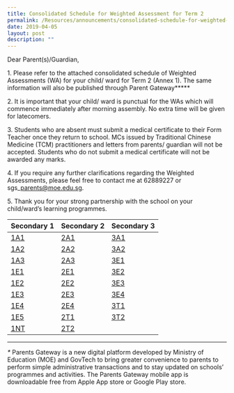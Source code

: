```yaml
---
title: Consolidated Schedule for Weighted Assessment for Term 2
permalink: /Resources/announcements/consolidated-schedule-for-weighted-assessment-for-term-2/
date: 2019-04-05
layout: post
description: ""
---
```

Dear Parent(s)/Guardian,

1\. Please refer to the attached consolidated schedule of Weighted Assessments (WA) for your child/ ward for Term 2 (Annex 1). The same information will also be published through Parent Gateway**\***

2\. It is important that your child/ ward is punctual for the WAs which will commence immediately after morning assembly. No extra time will be given for latecomers.

3\. Students who are absent must submit a medical certificate to their Form Teacher once they return to school. MCs issued by Traditional Chinese Medicine (TCM) practitioners and letters from parents/ guardian will not be accepted. Students who do not submit a medical certificate will not be awarded any marks.

4\. If you require any further clarifications regarding the Weighted Assessments, please feel free to contact me at 62889227 or sgs\_parents@moe.edu.sg.

5\. Thank you for your strong partnership with the school on your child/ward’s learning programmes.

<table>
<thead>
  <tr>
    <th>Secondary 1</th>
    <th>Secondary 2</th>
    <th>Secondary 3</th>
  </tr>
</thead>
<tbody>
  <tr>
    <td><a href="/files/Announcement/Weight%20Assessment%20Term2%202019/1A1-WA-Term-2.pdf" target= "_blank">1A1</a></td>
    <td><a href="/files/Announcement/Weight%20Assessment%20Term2%202019/2A1-WA-Term-2.pdf" target= "_blank">2A1</a></td>
    <td><a href="/files/Announcement/Weight%20Assessment%20Term2%202019/3A1-WA-Term-2.pdf" target= "_blank">3A1</a></td>
  </tr>
  <tr>
    <td><a href="/files/Announcement/Weight%20Assessment%20Term2%202019/1A2-WA-Term-2.pdf" target= "_blank">1A2</a></td>
    <td><a href="/files/Announcement/Weight%20Assessment%20Term2%202019/2A2-WA-Term-2.pdf" target= "_blank">2A2</a></td>
    <td><a href="/files/Announcement/Weight%20Assessment%20Term2%202019/3A2-WA-Term-2.pdf" target= "_blank">3A2</a></td>
  </tr>
  <tr>
    <td><a href="/files/Announcement/Weight%20Assessment%20Term2%202019/1A3-WA-Term-2.pdf" target= "_blank">1A3</a></td>
    <td><a href="/files/Announcement/Weight%20Assessment%20Term2%202019/2A3-WA-Term-2.pdf" target= "_blank">2A3</a></td>
    <td><a href="/files/Announcement/Weight%20Assessment%20Term2%202019/3E1-WA-Term-2.pdf" target= "_blank">3E1</a></td>
  </tr>
  <tr>
    <td><a href="/files/Announcement/Weight%20Assessment%20Term2%202019/1E1-WA-Term-2.pdf" target= "_blank">1E1</a></td>
    <td><a href="/files/Announcement/Weight%20Assessment%20Term2%202019/2E1-WA-Term-2.pdf" target= "_blank">2E1</a></td>
    <td><a href="/files/Announcement/Weight%20Assessment%20Term2%202019/3E2-WA-Term-2.pdf" target= "_blank">3E2</a></td>
  </tr>
  <tr>
    <td><a href="/files/Announcement/Weight%20Assessment%20Term2%202019/1E2-WA-Term-2.pdf" target= "_blank">1E2</a></td>
    <td><a href="/files/Announcement/Weight%20Assessment%20Term2%202019/2E2-WA-Term-2.pdf" target= "_blank">2E2</a></td>
    <td><a href="/files/Announcement/Weight%20Assessment%20Term2%202019/3E3-WA-Term-2.pdf" target= "_blank">3E3</a></td>
  </tr>
  <tr>
    <td><a href="/files/Announcement/Weight%20Assessment%20Term2%202019/1E3-WA-Term-2.pdf" target= "_blank">1E3</a></td>
    <td><a href="/files/Announcement/Weight%20Assessment%20Term2%202019/2E3-WA-Term-2.pdf" target= "_blank">2E3</a></td>
    <td><a href="/files/Announcement/Weight%20Assessment%20Term2%202019/3E4-WA-Term-2.pdf" target= "_blank">3E4</a></td>
  </tr>
  <tr>
    <td><a href="/files/Announcement/Weight%20Assessment%20Term2%202019/1E4-WA-Term-2.pdf" target= "_blank">1E4</a></td>
    <td><a href="/files/Announcement/Weight%20Assessment%20Term2%202019/2E4-WA-Term-2.pdf" target= "_blank">2E4</a></td>
    <td><a href="/files/Announcement/Weight%20Assessment%20Term2%202019/3T1-WA-Term-2.pdf" target= "_blank">3T1</a></td>
  </tr>
  <tr>
    <td><a href="/files/Announcement/Weight%20Assessment%20Term2%202019/1E5-WA-Term-2.pdf" target= "_blank">1E5</a></td>
    <td><a href="/files/Announcement/Weight%20Assessment%20Term2%202019/2T1-WA-Term-2.pdf" target= "_blank">2T1</a></td>
    <td><a href="/files/Announcement/Weight%20Assessment%20Term2%202019/3T2-WA-Term-2.pdf" target= "_blank">3T2</a></td>
  </tr>
  <tr>
    <td><a href="/files/Announcement/Weight%20Assessment%20Term2%202019/1NT-WA-Term-2.pdf" target= "_blank">1NT</a></td>
    <td><a href="/files/Announcement/Weight%20Assessment%20Term2%202019/2T2-WA-Term-2.pdf" target= "_blank">2T2</a></td>
    <td></td>
  </tr>
</tbody>
</table>

* * *

*\** Parents Gateway is a new digital platform developed by Ministry of Education (MOE) and GovTech to bring greater convenience to parents to perform simple administrative transactions and to stay updated on schools’ programmes and activities. The Parents Gateway mobile app is downloadable free from Apple App store or Google Play store.
